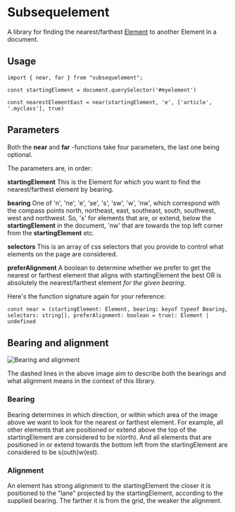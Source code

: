 # Subsequelement

A library for finding the nearest/farthest [Element](https://developer.mozilla.org/en-US/docs/Web/API/Element)
to another Element in a document.

## Usage
~~~
import { near, far } from "subsequelement";

const startingElement = document.querySelector('#myelement')

const nearestElementEast = near(startingElement, 'e', ['article', '.myclass'], true)
~~~

## Parameters
Both the **near** and **far** -functions take four parameters, the last one being optional.

The parameters are, in order:

**startingElement** This is the Element for which you want to find the nearest/farthest element by bearing.

**bearing** One of 'n', 'ne', 'e', 'se', 's', 'sw', 'w', 'nw', which correspond with the compass points
north, northeast, east, southeast, south, southwest, west and northwest. So, 's' for 
elements that are, or extend, below the **startingElement** in the document, 'nw' that are towards the
top left corner from the **startingElement** etc.

**selectors** This is an array of css selectors that you provide to control what elements on the page are considered.

**preferAlignment** A boolean to determine whether we prefer to get the nearest or farthest element that aligns 
with startingElement the best OR is absolutely the nearest/farthest element *for the given bearing*.

Here's the function signature again for your reference:

```const near = (startingElement: Element, bearing: keyof typeof Bearing, selectors: string[], preferAlignment: boolean = true): Element | undefined ```

## Bearing and alignment
![Bearing and alignment](/doc/bearings_and_alignment.png)

The dashed lines in the above image aim to describe both the bearings and what alignment means 
in the context of this library.

### Bearing
Bearing determines in which direction, or within which area of the image above we want to look 
for the nearest or farthest element. For example, all other elements that are positioned or extend
above the top of the startingElement are considered to be n(orth). And all elements that are
positioned in or extend towards the bottom left from the startingElement are considered to be 
s(outh)w(est).


### Alignment
An element has strong alignment to the startingElement the closer it is positioned to the "lane" 
projected by the startingElement, according to the supplied bearing. The farther it is from
the grid, the weaker the alignment.

